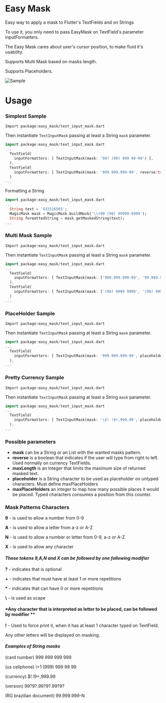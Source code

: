 # Easy Mask

Easy way to apply a mask to Flutter's TextFields and on Strings

To use it, you only need to pass EasyMask on TextField's parameter inputFormatters.

The Easy Mask cares about user's cursor position, to make fluid it's usability.

Supports Multi Mask based on masks length.

Supports Placeholders.

![Sample](https://raw.githubusercontent.com/danilocoppi/flutter-textfield-mask/main/img/sample.gif)

# Usage

### **Simplest Sample**

`Import package:easy_mask/text_input_mask.dart`

Then instantiate `TextInputMask` passing at least a String `mask` parameter.

``` dart
import package:easy_mask/text_input_mask.dart
...
  TextField(
    inputFormatters: [ TextInputMask(mask: '99? (99) 999 99-99') ],
  ),
  TextField(
    inputFormatters: [ TextInputMask(mask: '999.999.999-99', reverse:true ) ],
  )
...
```

Formatting a String

``` dart
import package:easy_mask/text_input_mask.dart
...
  String text = '432516565';
  MagicMask mask = MagicMask.buildMask('\\+99 (99) 99999-9999');
  String formattedString = mask.getMaskedString(text);
...
```

### **Multi Mask Sample**

`Import package:easy_mask/text_input_mask.dart`

Then instantiate `TextInputMask` passing at least a String `mask` parameter.

``` dart
import package:easy_mask/text_input_mask.dart
...
  TextField(
    inputFormatters: [ TextInputMask(mask: ['999.999.999-99', '99.999.999/9999-99'] ],
  ),
  TextField(
    inputFormatters: [ TextInputMask(mask: ['(99) 9999 9999', '(99) 99999 9999'], reverse:true ) ],
  )
...
```

### **PlaceHolder Sample**

`Import package:easy_mask/text_input_mask.dart`

Then instantiate `TextInputMask` passing at least a String `mask` parameter.

``` dart
import package:easy_mask/text_input_mask.dart
...
  TextField(
    inputFormatters: [ TextInputMask(mask: '999.999.999-99', placeholder: '_', maxPlaceHolders: 11 ],
  ),
...
```

### **Pretty Currency Sample**

`Import package:easy_mask/text_input_mask.dart`

Then instantiate `TextInputMask` passing at least a String `mask` parameter.

``` dart
import package:easy_mask/text_input_mask.dart
...
  TextField(
    inputFormatters: [ TextInputMask(mask: '\$! !9+,999.99', placeholder: '0', maxPlaceHolders: 3, reverse: true],
  ),
...
```

### Possible parameters

* **mask** can be a String or an List<String> with the wanted masks pattern.
* **reverse** is a boolean that indicates if the user will type from right to left. Used normally on currency TextFields.
* **maxLength** is an Integer that limits the maximum size of returned masked text.  
* **placeholder** is a String character to be used as placeholder on untyped characters. Must define maxPlaceHolders
* **maxPlaceHolders** an integer to map how many possible places it would be placed. Typed characters consumes a position from this counter.

### Mask Patterns Characters

 **9** - is used to allow a number from 0-9

 **A** - is used to allow a letter from a-z or A-Z

 **N** - is used to allow a number or letter from 0-9, a-z or A-Z

 **X** - is used to allow any character

#### *Those tokens 9,A,N and X can be followed by one following modifier*

 **?** - indicates that is optional

 **\+** - indicates that must have at least 1 or more repetitions

 **\*** - indicates that can have 0 or more repetitions

 **\\** - is used as scape

#### *Any character that is interpreted as letter to be placed, can be followed by modifier **

 **\!** - Used to force print it, when it has at least 1 character typed on TextField.

Any other letters will be displayed on masking.

#### *Examples of String masks*

(card number) 999 999 999 999

(us cellphone) \\\+1 (999) 999 99 99

(currency) $! !9+,999.99

(version) 99?9?.99?9?.99?9?

(RG brazilian document) 99.999.999-N